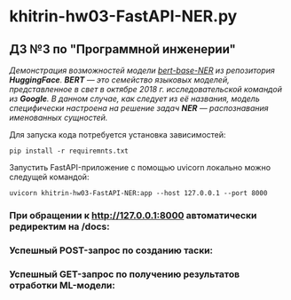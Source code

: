 # khitrin-hw03-FastAPI-NER.py

## ДЗ №3 по "Программной инженерии"
*Демонстрация возможностей модели [bert-base-NER](https://huggingface.co/dslim/bert-base-NER) из репозитория **HuggingFace**. **BERT** — это семейство языковых моделей, представленное в свет в октябре 2018 г. исследовательской командой из **Google**. В данном случае, как следует из её названия, модель специфически настроена на решение задач **NER** — распознавания именованных сущностей.*

Для запуска кода потребуется установка зависимостей:

```buildoutcfg
pip install -r requiremnts.txt
```

Запустить FastAPI-приложение с помощью uvicorn локально можно следущей командой:
```
uvicorn khitrin-hw03-FastAPI-NER:app --host 127.0.0.1 --port 8000
```

### При обращении к http://127.0.0.1:8000 автоматически редиректим на /docs:


### Успешный POST-запрос по созданию таски:

### Успешный GET-запрос по получению результатов отработки ML-модели:



